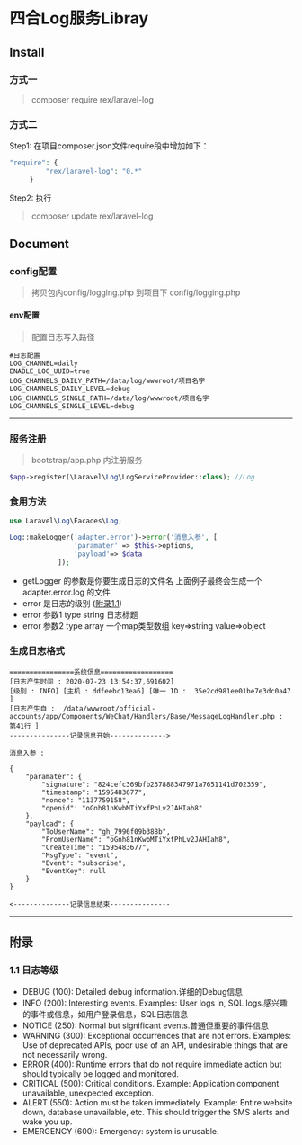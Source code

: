 # 四合Log服务Libray


## Install

### 方式一

> composer require rex/laravel-log

### 方式二
Step1: 在项目composer.json文件require段中增加如下：


```php
"require": {
         "rex/laravel-log": "0.*"
     }
```

Step2: 执行  
> composer update rex/laravel-log

## Document
### config配置

> 拷贝包内config/logging.php  到项目下 config/logging.php

#### env配置
> 配置日志写入路径
```dotenv
#日志配置
LOG_CHANNEL=daily
ENABLE_LOG_UUID=true
LOG_CHANNELS_DAILY_PATH=/data/log/wwwroot/项目名字
LOG_CHANNELS_DAILY_LEVEL=debug
LOG_CHANNELS_SINGLE_PATH=/data/log/wwwroot/项目名字
LOG_CHANNELS_SINGLE_LEVEL=debug
```

---

### 服务注册

> bootstrap/app.php 内注册服务

```php
$app->register(\Laravel\Log\LogServiceProvider::class); //Log
```

### 食用方法

```php
use Laravel\Log\Facades\Log;

Log::makeLogger('adapter.error')->error('消息入参', [
                'paramater' => $this->options,
                'payload'=> $data
            ]);
```

- getLogger 的参数是你要生成日志的文件名 上面例子最终会生成一个 adapter.error.log 的文件
- error 是日志的级别 ([附录1.1](#11-%E6%97%A5%E5%BF%97%E7%AD%89%E7%BA%A7))
- error 参数1  type string 日志标题
- error 参数2  type array 一个map类型数组  key=>string  value=>object


### 生成日志格式

```dotenv
================系统信息==================
[日志产生时间 : 2020-07-23 13:54:37,691602]
[级别 : INFO] [主机 : ddfeebc13ea6] [唯一 ID :  35e2cd981ee01be7e3dc0a47 ]
[日志产生自 :  /data/wwwroot/official-accounts/app/Components/WeChat/Handlers/Base/MessageLogHandler.php : 第41行 ]
---------------记录信息开始-------------->

消息入参 :

{
    "paramater": {
        "signature": "824cefc369bfb237888347971a7651141d702359",
        "timestamp": "1595483677",
        "nonce": "1137759158",
        "openid": "oGnh81nKwbMTiYxfPhLv2JAHIah8"
    },
    "payload": {
        "ToUserName": "gh_7996f09b388b",
        "FromUserName": "oGnh81nKwbMTiYxfPhLv2JAHIah8",
        "CreateTime": "1595483677",
        "MsgType": "event",
        "Event": "subscribe",
        "EventKey": null
    }
}

<--------------记录信息结束---------------
```


---
## 附录

### 1.1 日志等级
- DEBUG (100): Detailed debug information.详细的Debug信息
- INFO (200): Interesting events. Examples: User logs in, SQL logs.感兴趣的事件或信息，如用户登录信息，SQL日志信息
- NOTICE (250): Normal but significant events.普通但重要的事件信息
- WARNING (300): Exceptional occurrences that are not errors. Examples: Use of deprecated APIs, poor use of an API, undesirable things that are not necessarily wrong.
- ERROR (400): Runtime errors that do not require immediate action but should typically be logged and monitored.
- CRITICAL (500): Critical conditions. Example: Application component unavailable, unexpected exception.
- ALERT (550): Action must be taken immediately. Example: Entire website down, database unavailable, etc. This should trigger the SMS alerts and wake you up.
- EMERGENCY (600): Emergency: system is unusable.
